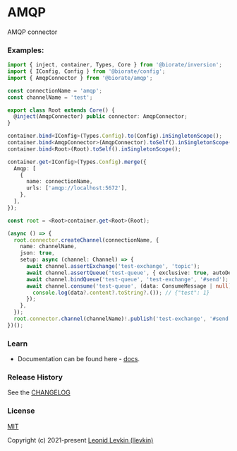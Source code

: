 # AMQP

AMQP connector

### Examples:

```ts
import { inject, container, Types, Core } from '@biorate/inversion';
import { IConfig, Config } from '@biorate/config';
import { AmqpConnector } from '@biorate/amqp';

const connectionName = 'amqp';
const channelName = 'test';

export class Root extends Core() {
  @inject(AmqpConnector) public connector: AmqpConnector;
}

container.bind<IConfig>(Types.Config).to(Config).inSingletonScope();
container.bind<AmqpConnector>(AmqpConnector).toSelf().inSingletonScope();
container.bind<Root>(Root).toSelf().inSingletonScope();

container.get<IConfig>(Types.Config).merge({
  Amqp: [
    {
      name: connectionName,
      urls: ['amqp://localhost:5672'],
    },
  ],
});

const root = <Root>container.get<Root>(Root);

(async () => {
  root.connector.createChannel(connectionName, {
    name: channelName,
    json: true,
    setup: async (channel: Channel) => {
      await channel.assertExchange('test-exchange', 'topic');
      await channel.assertQueue('test-queue', { exclusive: true, autoDelete: true });
      await channel.bindQueue('test-queue', 'test-exchange', '#send');
      await channel.consume('test-queue', (data: ConsumeMessage | null) => {
        console.log(data?.content?.toString?.()); // {"test": 1}
      });
    },
  });
  root.connector.channel(channelName)!.publish('test-exchange', '#send', { test: 1 });
})();
```

### Learn

- Documentation can be found here - [docs](https://biorate.github.io/core/modules/amqp.html).

### Release History

See the [CHANGELOG](https://github.com/biorate/core/blob/master/packages/%40biorate/amqp/CHANGELOG.md)

### License

[MIT](https://github.com/biorate/core/blob/master/packages/%40biorate/amqp/LICENSE)

Copyright (c) 2021-present [Leonid Levkin (llevkin)](mailto:llevkin@yandex.ru)
